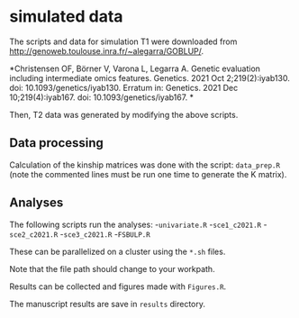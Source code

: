 # simulated data
 
 The scripts and data for simulation T1 were downloaded from http://genoweb.toulouse.inra.fr/~alegarra/GOBLUP/.  
 
 *Christensen OF, Börner V, Varona L, Legarra A. Genetic evaluation including intermediate omics features. Genetics. 2021 Oct 2;219(2):iyab130. doi: 10.1093/genetics/iyab130. Erratum in: Genetics. 2021 Dec 10;219(4):iyab167. doi: 10.1093/genetics/iyab167. *

 Then, T2 data was generated by modifying the above scripts. 


## Data processing

Calculation of the kinship matrices was done with the script: `data_prep.R` (note the commented lines must be run one time to generate the K matrix).

## Analyses

The following scripts run the analyses:
-`univariate.R`
-`sce1_c2021.R`
-`sce2_c2021.R`
-`sce3_c2021.R`
-`FSBULP.R`

These can be parallelized on a cluster using the `*.sh` files.

Note that the file path should change to your workpath.

Results can be collected and figures made with `Figures.R`.

The manuscript results are save in `results` directory.